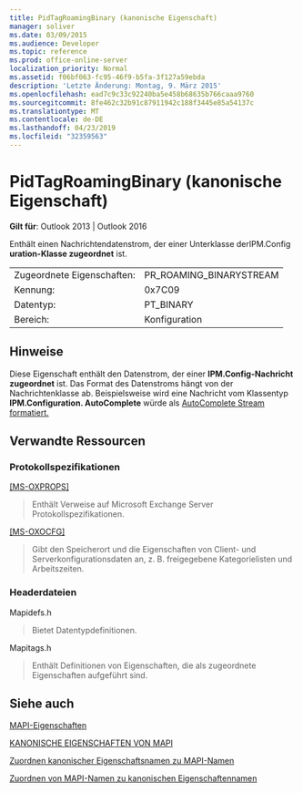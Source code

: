```yaml
---
title: PidTagRoamingBinary (kanonische Eigenschaft)
manager: soliver
ms.date: 03/09/2015
ms.audience: Developer
ms.topic: reference
ms.prod: office-online-server
localization_priority: Normal
ms.assetid: f06bf063-fc95-46f9-b5fa-3f127a59ebda
description: 'Letzte Änderung: Montag, 9. März 2015'
ms.openlocfilehash: ead7c9c33c92240ba5e458b68635b766caaa9760
ms.sourcegitcommit: 8fe462c32b91c87911942c188f3445e85a54137c
ms.translationtype: MT
ms.contentlocale: de-DE
ms.lasthandoff: 04/23/2019
ms.locfileid: "32359563"
---
```

# <a name="pidtagroamingbinary-canonical-property"></a>PidTagRoamingBinary (kanonische Eigenschaft)

  
  
**Gilt für**: Outlook 2013 | Outlook 2016 
  
Enthält einen Nachrichtendatenstrom, der einer Unterklasse derIPM.Config **uration-Klasse zugeordnet** ist. 
  
|||
|:-----|:-----|
|Zugeordnete Eigenschaften:  <br/> |PR_ROAMING_BINARYSTREAM  <br/> |
|Kennung:  <br/> |0x7C09  <br/> |
|Datentyp:  <br/> |PT_BINARY  <br/> |
|Bereich:  <br/> |Konfiguration  <br/> |
   
## <a name="remarks"></a>Hinweise

Diese Eigenschaft enthält den Datenstrom, der einer **IPM.Config-Nachricht zugeordnet** ist. Das Format des Datenstroms hängt von der Nachrichtenklasse ab. Beispielsweise wird eine Nachricht vom Klassentyp **IPM.Configuration. AutoComplete** würde als [AutoComplete Stream formatiert.](autocomplete-stream.md)
  
## <a name="related-resources"></a>Verwandte Ressourcen

### <a name="protocol-specifications"></a>Protokollspezifikationen

[[MS-OXPROPS]](https://msdn.microsoft.com/library/f6ab1613-aefe-447d-a49c-18217230b148%28Office.15%29.aspx)
  
> Enthält Verweise auf Microsoft Exchange Server Protokollspezifikationen.
    
[[MS-OXOCFG]](https://msdn.microsoft.com/library/7d466dd5-c156-4da9-9a01-75c78e7e1a67%28Office.15%29.aspx)
  
> Gibt den Speicherort und die Eigenschaften von Client- und Serverkonfigurationsdaten an, z. B. freigegebene Kategorielisten und Arbeitszeiten.
    
### <a name="header-files"></a>Headerdateien

Mapidefs.h
  
> Bietet Datentypdefinitionen.
    
Mapitags.h
  
> Enthält Definitionen von Eigenschaften, die als zugeordnete Eigenschaften aufgeführt sind.
    
## <a name="see-also"></a>Siehe auch



[MAPI-Eigenschaften](mapi-properties.md)
  
[KANONISCHE EIGENSCHAFTEN VON MAPI](mapi-canonical-properties.md)
  
[Zuordnen kanonischer Eigenschaftsnamen zu MAPI-Namen](mapping-canonical-property-names-to-mapi-names.md)
  
[Zuordnen von MAPI-Namen zu kanonischen Eigenschaftennamen](mapping-mapi-names-to-canonical-property-names.md)

